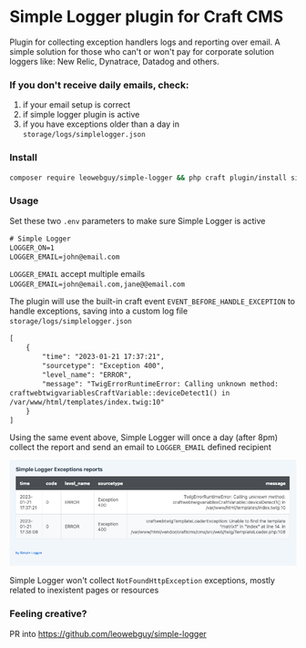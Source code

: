 Simple Logger plugin for Craft CMS
===

Plugin for collecting exception handlers logs and reporting over email.
A simple solution for those who can't or won't pay for corporate solution loggers like: New Relic, Dynatrace, Datadog and others.

### If you don't receive daily emails, check:

1. if your email setup is correct
2. if simple logger plugin is active
3. if you have exceptions older than a day in `storage/logs/simplelogger.json`

### Install

```bash
composer require leowebguy/simple-logger && php craft plugin/install simple-logger
```

### Usage

Set these two `.env` parameters to make sure Simple Logger is active

```dotenv
# Simple Logger
LOGGER_ON=1
LOGGER_EMAIL=john@email.com
```

`LOGGER_EMAIL` accept multiple emails `LOGGER_EMAIL=john@email.com,jane@@email.com`

The plugin will use the built-in craft event `EVENT_BEFORE_HANDLE_EXCEPTION` to handle
exceptions, saving into a custom log file `storage/logs/simplelogger.json`

```log
[
    {
        "time": "2023-01-21 17:37:21",
        "sourcetype": "Exception 400",
        "level_name": "ERROR",
        "message": "TwigErrorRuntimeError: Calling unknown method: craftwebtwigvariablesCraftVariable::deviceDetect1() in /var/www/html/templates/index.twig:10"
    }
]
```

Using the same event above, Simple Logger will once a day (after 8pm) collect the report and send an email to `LOGGER_EMAIL` defined recipient

![report](resources/report.png)

Simple Logger won't collect `NotFoundHttpException` exceptions, mostly related to inexistent pages or resources

### Feeling creative?

PR into https://github.com/leowebguy/simple-logger
